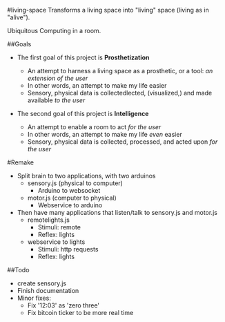 #living-space
Transforms a living space into "living" space (living as in "alive").

Ubiquitous Computing in a room.


##Goals
- The first goal of this project is __Prosthetization__
	- An attempt to harness a living space as a prosthetic, or a tool: _an extension of the user_
	- In other words, an attempt to make my life easier
	- Sensory, physical data is collectedlected, (visualized,) and made available _to the user_

- The second goal of this project is __Intelligence__
	- An attempt to enable a room to act _for the user_
	- In other words, an attempt to make my life _even_ easier
	- Sensory, physical data is collected, processed, and acted upon _for the user_


#Remake
 - Split brain to two applications, with two arduinos
 	- sensory.js (physical to computer)
		- Arduino to websocket
	- motor.js (computer to physical)
		- Webservice to arduino
 - Then have many applications that listen/talk to sensory.js and motor.js
 	- remotelights.js
 		- Stimuli: remote
		- Reflex: lights
	- webservice to lights
		- Stimuli: http requests
		- Reflex: lights

##Todo
- create sensory.js
- Finish documentation
- Minor fixes:
	- Fix '12:03' as 'zero three'
	- Fix bitcoin ticker to be more real time


